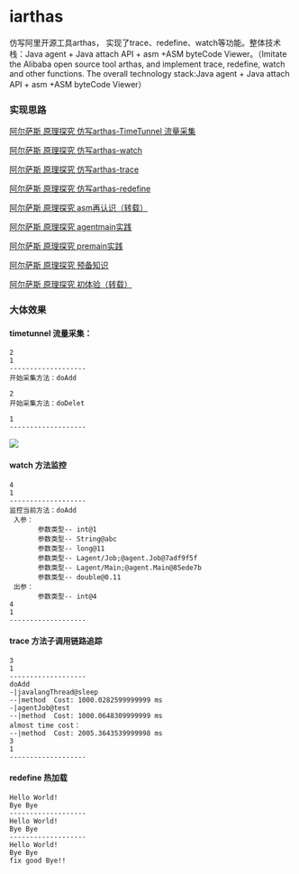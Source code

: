 # iarthas
仿写阿里开源工具arthas， 实现了trace、redefine、watch等功能。整体技术栈：Java agent + Java attach API + asm  +ASM byteCode Viewer。（Imitate the Alibaba open source tool arthas, and implement trace, redefine, watch and other functions. The overall technology stack:Java agent + Java attach API + asm +ASM byteCode Viewer）

### 实现思路


[阿尔萨斯 原理探究 仿写arthas-TimeTunnel 流量采集](https://www.callmejiagu.com/2019/07/28/%E9%98%BF%E5%B0%94%E8%90%A8%E6%96%AF-%E5%8E%9F%E7%90%86%E6%8E%A2%E7%A9%B6-%E4%BB%BF%E5%86%99arthas-TimeTunnel/)

[阿尔萨斯 原理探究 仿写arthas-watch](https://www.callmejiagu.com/2019/07/19/%E9%98%BF%E5%B0%94%E8%90%A8%E6%96%AF-%E5%8E%9F%E7%90%86%E6%8E%A2%E7%A9%B6-%E4%BB%BF%E5%86%99arthas-watch/)

[阿尔萨斯 原理探究 仿写arthas-trace](https://www.callmejiagu.com/2019/07/15/%E9%98%BF%E5%B0%94%E8%90%A8%E6%96%AF-%E5%8E%9F%E7%90%86%E6%8E%A2%E7%A9%B6-%E4%BB%BF%E5%86%99arthas-trace/)

[阿尔萨斯 原理探究 仿写arthas-redefine](https://www.callmejiagu.com/2019/07/14/%E9%98%BF%E5%B0%94%E8%90%A8%E6%96%AF-%E5%8E%9F%E7%90%86%E6%8E%A2%E7%A9%B6-%E4%BB%BF%E5%86%99arthas-redefine/)

[阿尔萨斯 原理探究 asm再认识（转载）](https://www.callmejiagu.com/2019/07/14/%E9%98%BF%E5%B0%94%E8%90%A8%E6%96%AF-%E5%8E%9F%E7%90%86%E6%8E%A2%E7%A9%B6-asm%E5%86%8D%E8%AE%A4%E8%AF%86/)

[阿尔萨斯 原理探究 agentmain实践](https://www.callmejiagu.com/2019/07/12/%E9%98%BF%E5%B0%94%E8%90%A8%E6%96%AF-%E5%8E%9F%E7%90%86%E6%8E%A2%E7%A9%B6-agentmain%E5%AE%9E%E8%B7%B5/)

[阿尔萨斯 原理探究 premain实践](https://www.callmejiagu.com/2019/07/12/%E9%98%BF%E5%B0%94%E8%90%A8%E6%96%AF-%E5%8E%9F%E7%90%86%E6%8E%A2%E7%A9%B6-premain%E5%AE%9E%E8%B7%B5/)

[阿尔萨斯 原理探究 预备知识](https://www.callmejiagu.com/2019/07/12/%E9%98%BF%E5%B0%94%E8%90%A8%E6%96%AF-%E5%8E%9F%E7%90%86%E6%8E%A2%E7%A9%B6-%E9%A2%84%E5%A4%87%E7%9F%A5%E8%AF%86/)

[阿尔萨斯 原理探究 初体验（转载）](https://www.callmejiagu.com/2019/07/09/%E9%98%BF%E5%B0%94%E8%90%A8%E6%96%AF-%E5%88%9D%E4%BD%93%E9%AA%8C/)

### 大体效果

#### timetunnel 流量采集：

```
2
1
-------------------
开始采集方法：doAdd

2
开始采集方法：doDelet

1
-------------------
```

![](https://www.callmejiagu.com/2019/07/28/%E9%98%BF%E5%B0%94%E8%90%A8%E6%96%AF-%E5%8E%9F%E7%90%86%E6%8E%A2%E7%A9%B6-%E4%BB%BF%E5%86%99arthas-TimeTunnel/1.png)

#### watch 方法监控

```
4
1
-------------------
监控当前方法：doAdd
 入参：
       参数类型-- int@1
       参数类型-- String@abc
       参数类型-- long@11
       参数类型-- Lagent/Job;@agent.Job@7adf9f5f
       参数类型-- Lagent/Main;@agent.Main@85ede7b
       参数类型-- double@0.11
 出参：
       参数类型-- int@4
4
1
-------------------
```

#### trace 方法子调用链路追踪

```
3
1
-------------------
doAdd
-|javalangThread@sleep
--|method  Cost: 1000.0282599999999 ms
-|agentJob@test
--|method  Cost: 1000.0648309999999 ms
almost time cost：
--|method  Cost: 2005.3643539999998 ms
3
1
-------------------
```

#### redefine 热加载

```
Hello World!
Bye Bye
-------------------
Hello World!
Bye Bye
-------------------
Hello World!
Bye Bye
fix good Bye!!
```



